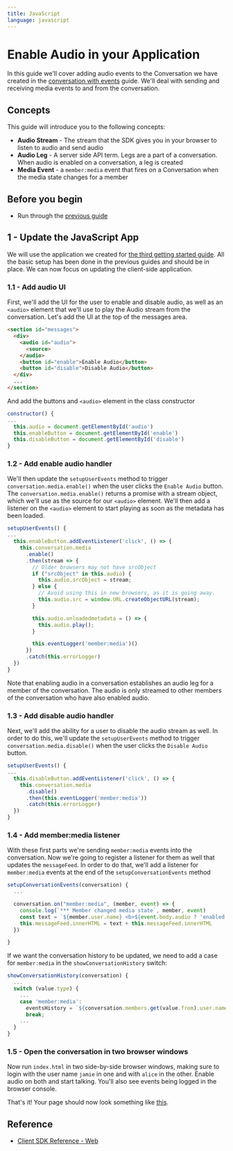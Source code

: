```yaml
---
title: JavaScript
language: javascript
---
```


# Enable Audio in your Application

In this guide we'll cover adding audio events to the Conversation we have created in the [conversation with events](/client-sdk/in-app-messaging/guides/utilizing-events/javascript) guide. We'll deal with sending and receiving  media events to and from the conversation.

## Concepts

This guide will introduce you to the following concepts:

- **Audio Stream** - The stream that the SDK gives you in your browser to listen to audio and send audio
- **Audio Leg** - A server side API term. Legs are a part of a conversation. When audio is enabled on a conversation, a leg is created
- **Media Event** - a `member:media` event that fires on a Conversation when the media state changes for a member

## Before you begin

- Run through the [previous guide](/client-sdk/in-app-messaging/guides/utilizing-events/javascript)

## 1 - Update the JavaScript App

We will use the application we created for [the third getting started guide](/client-sdk/in-app-messaging/guides/utilizing-events/javascript). All the basic setup has been done in the previous guides and should be in place. We can now focus on updating the client-side application.

### 1.1 - Add audio UI

First, we'll add the UI for the user to enable and disable audio, as well as an `<audio>` element that we'll use to play the Audio stream from the conversation. Let's add the UI at the top of the messages area.

```html
<section id="messages">
  <div>
    <audio id="audio">
      <source>
    </audio>
    <button id="enable">Enable Audio</button>
    <button id="disable">Disable Audio</button>
  </div>
  ...
</section>

```

And add the buttons and `<audio>` element in the class constructor

```javascript
constructor() {
...
  this.audio = document.getElementById('audio')
  this.enableButton = document.getElementById('enable')
  this.disableButton = document.getElementById('disable')
}
```

### 1.2 - Add enable audio handler

We'll then update the `setupUserEvents` method to trigger `conversation.media.enable()` when the user clicks the `Enable Audio` button. The `conversation.media.enable()` returns a promise with a stream object, which we'll use as the source for our `<audio>` element. We'll then add a listener on the `<audio>` element to start playing as soon as the metadata has been loaded.

```javascript
setupUserEvents() {
...
  this.enableButton.addEventListener('click', () => {
    this.conversation.media
      .enable()
      .then(stream => {
        // Older browsers may not have srcObject
        if ("srcObject" in this.audio) {
          this.audio.srcObject = stream;
        } else {
          // Avoid using this in new browsers, as it is going away.
          this.audio.src = window.URL.createObjectURL(stream);
        }

        this.audio.onloadedmetadata = () => {
          this.audio.play();
        }

        this.eventLogger('member:media')()
      })
      .catch(this.errorLogger)
  })
}
```

Note that enabling audio in a conversation establishes an audio leg for a member of the conversation. The audio is only streamed to other members of the conversation who have also enabled audio.

### 1.3 - Add disable audio handler

Next, we'll add the ability for a user to disable the audio stream as well. In order to do this, we'll update the `setupUserEvents` method to trigger `conversation.media.disable()` when the user clicks the `Disable Audio` button.

```javascript
setupUserEvents() {
...
  this.disableButton.addEventListener('click', () => {
    this.conversation.media
      .disable()
      .then(this.eventLogger('member:media'))
      .catch(this.errorLogger)
  })
}
```

### 1.4 - Add member:media listener

With these first parts we're sending `member:media` events into the conversation. Now we're going to register a listener for them as well that updates the `messageFeed`. In order to do that, we'll add a listener for `member:media` events at the end of the `setupConversationEvents` method

```javascript
setupConversationEvents(conversation) {
  ...

  conversation.on("member:media", (member, event) => {
    console.log(`*** Member changed media state`, member, event)
    const text = `${member.user.name} <b>${event.body.audio ? 'enabled' : 'disabled'} audio in the conversation</b><br>`
    this.messageFeed.innerHTML = text + this.messageFeed.innerHTML
  })

}
```

If we want the conversation history to be updated, we need to add a case for `member:media` in the `showConversationHistory` switch:

```javascript
showConversationHistory(conversation) {
  ...
  switch (value.type) {
    ...
    case 'member:media':
      eventsHistory = `${conversation.members.get(value.from).user.name} @ ${date}: <b>${value.body.audio ? "enabled" : "disabled"} audio</b><br>` + eventsHistory
      break;
    ...
  }
}
```


### 1.5 - Open the conversation in two browser windows

Now run `index.html` in two side-by-side browser windows, making sure to login with the user name `jamie` in one and with `alice` in the other. Enable audio on both and start talking. You'll also see events being logged in the browser console.

That's it! Your page should now look something like [this](https://github.com/Nexmo/stitch-js-quickstart/blob/master/enable-audio/index.html).

## Reference

* [Client SDK Reference - Web](/sdk/client-sdk/javascript)